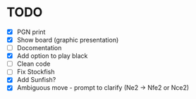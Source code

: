 # TODO

- [x] PGN print
- [x] Show board (graphic presentation)
- [ ] Docomentation
- [x] Add option to play black
- [ ] Clean code
- [ ] Fix Stockfish
- [x] Add Sunfish?
- [x] Ambiguous move - prompt to clarify (Ne2 -> Nfe2 or Nce2)  
